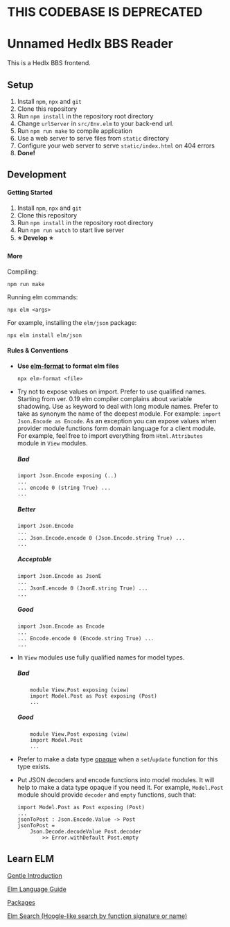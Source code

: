 # THIS CODEBASE IS DEPRECATED

# Unnamed Hedlx BBS Reader

This is a Hedlx BBS frontend.

## Setup

1. Install `npm`, `npx` and `git`
1. Clone this repository
1. Run `npm install` in the repository root directory
1. Change `urlServer` in `src/Env.elm` to your back-end url.
1. Run `npm run make` to compile application
1. Use a web server to serve files from `static` directory
1. Configure your web server to serve `static/index.html` on 404 errors
1. **Done!**

## Development

#### Getting Started

1. Install `npm`, `npx` and `git`
1. Clone this repository
1. Run `npm install` in the repository root directory
1. Run `npm run watch` to start live server
1. **⭐ Develop ⭐**

#### More

Compiling:
```
npm run make
```

Running elm commands:
```
npx elm <args>
```

For example, installing the `elm/json` package:

```
npx elm install elm/json
```

#### Rules & Conventions

- **Use [elm-format](https://github.com/avh4/elm-format) to format elm files**
    ```
    npx elm-format <file>
    ```
- Try not to expose values on import. Prefer to use qualified names. Starting from ver. 0.19 elm compiler complains about variable shadowing.
Use `as` keyword to deal with long module names. Prefer to take as synonym the name of the deepest module. For example: `import Json.Encode as Encode`.
As an exception you can expose values when provider module functions form domain language for a client module. For example, feel free to import everything from `Html.Attributes` module in `View` modules.

    ##### Bad
    ```
    import Json.Encode exposing (..)
    ...
    ... encode 0 (string True) ...
    ...
    ```

    ##### Better
    ```
    import Json.Encode
    ...
    ... Json.Encode.encode 0 (Json.Encode.string True) ...
    ...
    ```

    ##### Acceptable
    ```
    import Json.Encode as JsonE
    ...
    ... JsonE.encode 0 (JsonE.string True) ...
    ...
    ```

    ##### Good
    ```
    import Json.Encode as Encode
    ...
    ... Encode.encode 0 (Encode.string True) ...
    ...
    ```
- In `View` modules use fully qualified names for model types.
    ##### Bad
    ```
        module View.Post exposing (view)
        import Model.Post as Post exposing (Post)
        ...
    ```
    ##### Good
    ```
        module View.Post exposing (view)
        import Model.Post
        ...
    ```

- Prefer to make a data type [opaque](https://package.elm-lang.org/help/design-guidelines) when a `set`/`update` function for this type exists.

- Put JSON decoders and encode functions into model modules. It will help to make a data type opaque if you need it. For example, `Model.Post` module should provide `decoder` and `empty` functions, such that:
    ```
    import Model.Post as Post exposing (Post)
    ...
    jsonToPost : Json.Encode.Value -> Post
    jsonToPost =
        Json.Decode.decodeValue Post.decoder
            >> Error.withDefault Post.empty
    ```

## Learn ELM
[Gentle Introduction](https://elmprogramming.com/)

[Elm Language Guide](https://guide.elm-lang.org/)

[Packages](https://package.elm-lang.org/)

[Elm Search (Hoogle-like search by function signature or name)](https://klaftertief.github.io/elm-search/)


